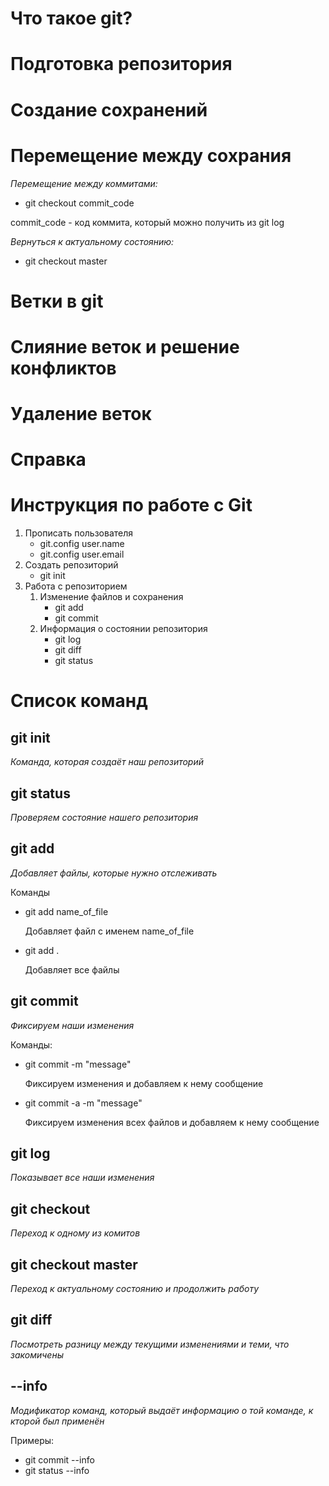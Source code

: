 # Что такое git?

# Подготовка репозитория

# Создание сохранений

# Перемещение между сохрания

*Перемещение между коммитами:*

* git checkout commit_code

commit_code - код коммита, который можно получить из git log

*Вернуться к актуальному состоянию:*
* git checkout master

# Ветки в git

# Слияние веток и решение конфликтов

# Удаление веток

# Справка









# Инструкция по работе с Git 
1. Прописать пользователя
    * git.config user.name
    * git.config user.email
2. Создать репозиторий
   * git init
3. Работа с репозиторием
   1. Изменение файлов и сохранения
       * git add
       * git commit
   2. Информация о состоянии репозитория
      * git log
      * git diff
      * git status

# Список команд

## git init
*Команда, которая создаёт наш репозиторий*

## git status
*Проверяем состояние нашего репозитория*

## git add
*Добавляет файлы, которые нужно отслеживать*

Команды
* git add name_of_file

   Добавляет файл с именем name_of_file

* git add .
   
   Добавляет все файлы

## git commit
*Фиксируем наши изменения*

Команды:
* git commit -m "message"
    
     Фиксируем изменения и добавляем к нему сообщение

* git commit -a -m "message"

     Фиксируем изменения всех файлов и добавляем к нему сообщение

## git log
*Показывает все наши изменения*

## git checkout
*Переход к одному из комитов*

## git checkout master
*Переход к актуальному состоянию и продолжить работу*

## git diff
*Посмотреть разницу между текущими изменениями и теми, что закомичены*

## --info
*Модификатор команд, который выдаёт информацию о той команде, к кторой был применён* 

Примеры:

* git commit --info
* git status --info